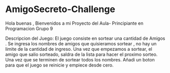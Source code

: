 # AmigoSecreto-Challenge
Hola buenas , Bienvenidos a mi Proyecto del Aula- Principiante en Programacion Grupo 9

Descripcion del Juego: 
El juego consiste en sortear una cantidad de Amigos . Se ingresa los nombres de amigos que quisieramos sortear , no hay un limite de la cantidad de ingreso.
Una vez que empezamos a sortear, el amigo que salio sorteado, saldra de la lista para hacer el proximo sorteo. Una vez que se terminen de sortear todos los nombres. Añadi un boton para que el juego se reinicie y empiece desde cero.
